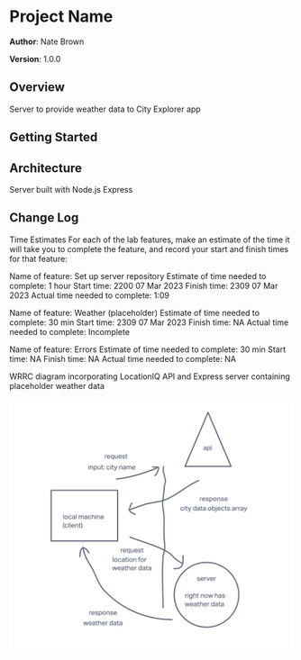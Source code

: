 # Project Name

**Author**: Nate Brown

**Version**: 1.0.0

## Overview

Server to provide weather data to City Explorer app

## Getting Started

<!-- What are the steps that a user must take in order to build this app on their own machine and get it running? -->

## Architecture

Server built with Node.js Express

<!-- Provide a detailed description of the application design. What technologies (languages, libraries, etc) you're using, and any other relevant design information. -->

## Change Log
<!-- Use this area to document the iterative changes made to your application as each feature is successfully implemented. Use time stamps. Here's an example:

2225 07 Mar 2023 - v.1.0.0 - First server commit
2308 07 Mar 2023 - v.1.0.1 - Server is listening!

## Credit and Collaborations
<!-- Give credit (and a link) to other people or resources that helped you build this application. -->

Time Estimates
For each of the lab features, make an estimate of the time it will take you to complete the feature, and record your start and finish times for that feature:

Name of feature: Set up server repository
Estimate of time needed to complete: 1 hour
Start time: 2200 07 Mar 2023
Finish time: 2309 07 Mar 2023
Actual time needed to complete: 1:09

Name of feature: Weather (placeholder)
Estimate of time needed to complete: 30 min
Start time: 2309 07 Mar 2023
Finish time: NA
Actual time needed to complete: Incomplete

Name of feature: Errors
Estimate of time needed to complete: 30 min
Start time: NA
Finish time: NA
Actual time needed to complete: NA

WRRC diagram incorporating LocationIQ API and Express server containing placeholder weather data

![WRRC Server Diagram](img/WRRC_server_diagram.png)
